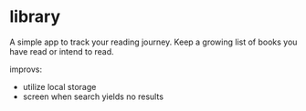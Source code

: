 # library

A simple app to track your reading journey. Keep a growing list of books you have read or intend to read.

improvs:

- utilize local storage
- screen when search yields no results
